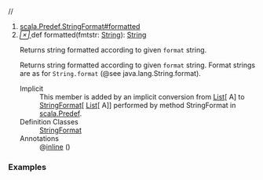 //
<ol>
<li><a href="https://www.scala-lang.org/api/2.12.3/scala/collection/immutable/List.html#formatted(fmtstr:String):String">scala.Predef.StringFormat#formatted</a></li>
<li name="scala.Predef.StringFormat#formatted" visbl="pub" class="indented0 " data-isabs="false" fullcomment="yes" group="Ungrouped"> <a id="formatted(fmtstr:String):String"></a><a id="formatted(String):String"></a> <span class="permalink"> <a href="../../../scala/collection/immutable/List.html#formatted(fmtstr:String):String" title="Permalink"> <i class="material-icons"></i> </a> </span> <span class="modifier_kind"> <span class="modifier"></span> <span class="kind">def</span> </span> <span class="symbol"> <span class="implicit">formatted</span><span class="params">(<span name="fmtstr">fmtstr: <a href="../../Predef$.html#String=String" class="extmbr" name="scala.Predef.String">String</a></span>)</span><span class="result">: <a href="../../Predef$.html#String=String" class="extmbr" name="scala.Predef.String">String</a></span> </span> <p class="shortcomment cmt">Returns string formatted according to given <code>format</code> string.</p>
 <div class="fullcomment">
  <div class="comment cmt">
   <p>Returns string formatted according to given <code>format</code> string. Format strings are as for <code>String.format</code> (@see java.lang.String.format). </p>
  </div>
  <dl class="attributes block"> 
   <dt class="implicit">
    Implicit
   </dt>
   <dd>
     This member is added by an implicit conversion from 
    <a href="" class="extype" name="scala.collection.immutable.List">List</a>[
    <span class="extype" name="scala.collection.immutable.List.A">A</span>] to 
    <a href="../../Predef$$StringFormat.html" class="extype" name="scala.Predef.StringFormat">StringFormat</a>[
    <a href="" class="extype" name="scala.collection.immutable.List">List</a>[
    <span class="extype" name="scala.collection.immutable.List.A">A</span>]] performed by method StringFormat in 
    <a href="../../Predef$.html" class="extype" name="scala.Predef">scala.Predef</a>. 
   </dd>
   <dt>
    Definition Classes
   </dt>
   <dd>
    <a href="../../Predef$$StringFormat.html" class="extype" name="scala.Predef.StringFormat">StringFormat</a>
   </dd>
   <dt>
    Annotations
   </dt>
   <dd> 
    <span class="name">@<a href="../../inline.html" class="extype" name="scala.inline">inline</a></span>
    <span class="args">()</span> 
   </dd>
  </dl>
 </div> </li>
        </ol>


### Examples





























